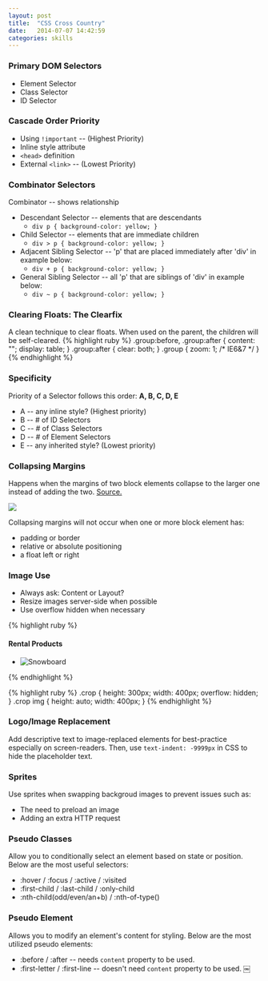 ```yaml
---
layout: post
title:  "CSS Cross Country"
date:   2014-07-07 14:42:59
categories: skills
---
```


### Primary DOM Selectors

* Element Selector
* Class Selector
* ID Selector


### Cascade Order Priority


* Using `!important` -- (Highest Priority)
* Inline style attribute
* `<head>` definition
* External `<link>` -- (Lowest Priority)

### Combinator Selectors
Combinator -- shows relationship

* Descendant Selector  -- elements that are descendants 
  * `div p { background-color: yellow; }`
* Child Selector -- elements that are immediate children
  * `div > p { background-color: yellow; }`
* Adjacent Sibling Selector -- 'p' that are placed immediately after 'div' in 
example below: 
  * `div + p { background-color: yellow; }`
* General Sibling Selector -- all 'p' that are siblings of 'div' in example below:
  * `div ~ p { background-color: yellow; }`


### Clearing Floats: The Clearfix
A clean technique to clear floats.  When used on the parent, the children will 
be self-cleared.
{% highlight ruby %}
.group:before, .group:after { content: ""; display: table; }
.group:after { clear: both; }
.group { zoom: 1; /* IE6&7 */ }
{% endhighlight %}

### Specificity
Priority of a Selector follows this order: **A, B, C, D, E**

* A -- any inline style? (Highest priority)
* B -- # of ID Selectors
* C -- # of Class Selectors
* D -- # of Element Selectors 
* E -- any inherited style? (Lowest priority)



### Collapsing Margins
Happens when the margins of two block elements collapse to the larger one
instead of adding the two. [Source.][w3c]

![](http://i.imgur.com/KXipDH8.png)

Collapsing margins will not occur when one or more block element has:

* padding or border
* relative or absolute positioning
* a float left or right


[w3c]: http://www.w3.org/TR/CSS2/box.html#collapsing-margins


### Image Use

* Always ask: Content or Layout?
* Resize images server-side when possible
* Use overflow hidden when necessary

{% highlight ruby %}
<h4>Rental Products</h4>
<ul class="rental">
  <li class="crop">
  <img src="snowboard.jpg" alt="Snowboard" />
  </li>
</ul>
{% endhighlight %}

{% highlight ruby %}
.crop {
  height: 300px;
  width: 400px;
  overflow: hidden;
}
.crop img {
  height: auto;
  width: 400px;
}
{% endhighlight %}



### Logo/Image Replacement

Add descriptive text to image-replaced elements for best-practice especially
on screen-readers.  Then, use `text-indent: -9999px` in CSS to hide the 
placeholder text.


### Sprites

Use sprites when swapping backgroud images to prevent issues such as:

* The need to preload an image
* Adding an extra HTTP request



### Pseudo Classes
Allow you to conditionally select an element based on state or position.  Below 
are the most useful selectors:

* :hover / :focus / :active / :visited
* :first-child / :last-child / :only-child
* :nth-child(odd/even/an+b) / :nth-of-type()  


### Pseudo Element
Allows you to modify an element's content for styling.  Below are the most 
utilized pseudo elements:

* :before / :after -- needs `content` property to be used.
* :first-letter / :first-line  -- doesn't need `content` property to be used.
￼